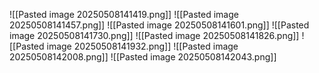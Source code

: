 ![[Pasted image 20250508141419.png]]
![[Pasted image 20250508141457.png]]
![[Pasted image 20250508141601.png]]
![[Pasted image 20250508141730.png]]
![[Pasted image 20250508141826.png]]
![[Pasted image 20250508141932.png]]
![[Pasted image 20250508142008.png]]
![[Pasted image 20250508142043.png]]